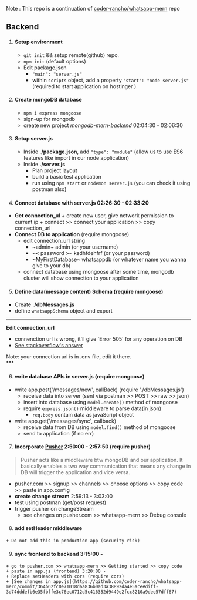 Note : This repo is a continuation of [coder-rancho/whatsapp-mern](https://github.com/coder-rancho/whatsapp-mern) repo

## Backend 

1. #### Setup environment 
    + `git init` && setup remote(github) repo.
    + `npm init` (default options)
    + Edit package.json
        + `"main": "server.js"` 
        + within `scripts` object, add a property `"start": "node server.js"` (required to start application on hostinger )

2. #### Create mongoDB database
    + `npm i express mongoose`
    + sign-up for mongodb
    + create new project *mongodb-mern-backend* 02:04:30 - 02:06:30

3. #### Setup server.js
    + Inside **./package.json**, add `"type": "module"` (allow us to use ES6 features like import in our node application)
    + Inside **./server.js**
        + Plan project layout
        + build a basic test application
        + run using `npm start` or `nodemon server.js` (you can check it using postman also)

4. #### Connect database with server.js 02:26:30 - 02:33:20
  +  **Get connection_ul**
    + create new user, give network permission to current ip
    + connect >> connect your application >> copy connection_url
  + **Connect DB to application** (require mongoose)
    + edit connection_url string
        + ~admin~ admin (or your username)
        + ~< password >~ ksdhfdehfrf (or your password)
        + ~MyFirstDatabase~ whatsappdb (or whatever name you wanna give to your db)
    + connect database using mongoose 
    after some time, mongodb cluster will show connection to your application

5. #### Define data(message content) Schema (require mongoose)
  + Create **./dbMessages.js**
  + define `whatsappSchema` object and export

***
<div >
    <strong>Edit connection_url</strong><br>
    <ul>
        <li>connenction url is wrong, it'll give 'Error 505' for any operation on DB</li>
        <li><a href="https://stackoverflow.com/questions/58617287/unhandledpromiserejectionwarning-mongoerror-w-has-to-be-a-number-or-a-string-a">See stackoverflow's answer</a></li>
    </ul>
    Note: your connection url is in .env file, edit it there.
</div>
***

6. #### write database APIs in server.js (require mongoose)
  + write app.post('/messages/new', callBack) (require './dbMessages.js')
      + receive data into server (sent via postman >> POST >> raw >> json)
      + insert into database using `model.create()` method of mongoose
      + require `express.json()` middleware to parse data(in json)
        + `req.body` contain data as javaScript object
  + write app.get('/messages/sync', callback)
      + receive data from DB using `model.find()` method of mongoose
      + send to application (if no err)

7. #### Incorporate [Pusher](www.pusher.com "Make mongoDB realtime") 2:50:00 - 2:57:50 (require pusher)
  > Pusher acts like a middleware btw mongoDB and our application. It basically enables a two way communication that means any change in DB will trigger the application and vice versa.
  + pusher.com >> signup >> channels >> choose options >> copy code >> paste in app.config
  + **create change stream** 2:59:13 - 3:03:00
  + test using postman (get/post request)
  + trigger pusher on changeStream 
      + see changes on pusher.com >> whatsapp-mern >> Debug console
  
  8. #### add setHeader middleware
    + Do not add this in production app (security risk)

  9. #### sync frontend to backend 3:15:00 -  
    + go to pusher.com >> whatsapp-mern >> Getting started >> copy code
    + paste in app.js (frontend) 3:20:00 - 
    + Replace setHeaders with cors (require cors)
    + [See changes in app.js](https://github.com/coder-rancho/whatsapp-mern/commit/364b62fc0e71018daa836b0ad3a38892da4e5ace#diff-3d74dddefb6e35fbffe3c76ec0712d5c416352d9449e2fcc8210a9dee57dff67)